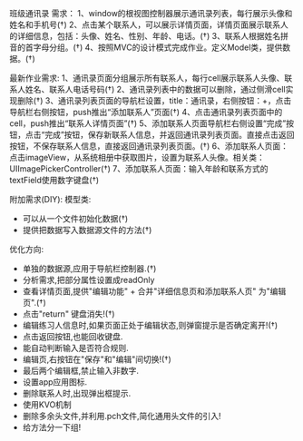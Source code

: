 班级通讯录
需求：
1、window的根视图控制器展示通讯录列表，每行展示头像和姓名和手机号(†)
2、点击某个联系人，可以展示详情页面，详情页面展示联系人的详细信息，包括：头像、姓名、性别、年龄、电话。(†)
3、联系人根据姓名拼音的首字母分组。(†)
4、按照MVC的设计模式完成作业。定义Model类，提供数据。(†)

最新作业需求:
1、通讯录页面分组展示所有联系人，每行cell展示联系人头像、联系人姓名、联系人电话号码(†)
2、通讯录列表中的数据可以删除，通过侧滑cell实现删除(†)
3、通讯录列表页面的导航栏设置，title：通讯录，右侧按钮：+，点击导航栏右侧按钮，push推出“添加联系人”页面(†)
4、点击通讯录列表页面中的cell，push推出“联系人详情页面”(†)
5、添加联系人页面导航栏右侧设置“完成”按钮，点击“完成”按钮，保存新联系人信息，并返回通讯录列表页面。直接点击返回按钮，不保存联系人信息，直接返回通讯录列表页面。(†)
6、添加联系人页面：点击imageView，从系统相册中获取图片，设置为联系人头像。相关类：UIImagePickerController(†)
7、添加联系人页面：输入年龄和联系方式的textField使用数字键盘(†)


附加需求(DIY):
模型类:
* 可以从一个文件初始化数据(†)
* 提供把数据写入数据源文件的方法(†)


优化方向:
* 单独的数据源,应用于导航栏控制器.(†)
* 分析需求,把部分属性设置成readOnly
* 查看详情页面,提供"编辑功能" + 合并"详细信息页和添加联系人页" 为"编辑页".(†)
* 点击"return" 键盘消失!(†)
* 编辑练习人信息时,如果页面正处于编辑状态,则弹窗提示是否确定离开!(†)
* 点击返回按钮,也能回收键盘.
* 能自动判断输入是否符合规则.
* 编辑页,右按钮在"保存"和"编辑"间切换!(†)
* 最后两个编辑框,禁止输入非数字.
* 设置app应用图标.
* 删除联系人时,出现弹出框提示.
* 使用KVO机制
* 删除多余头文件,并利用.pch文件,简化通用头文件的引入!
* 给方法分一下组!
